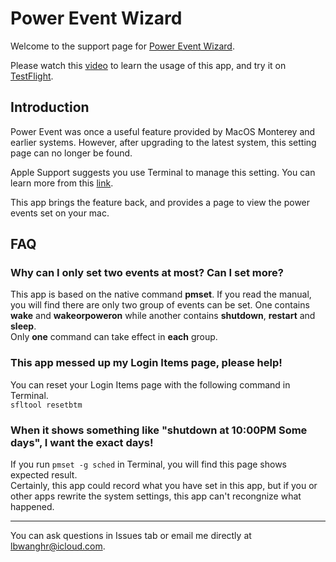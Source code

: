 # Power Event Wizard
Welcome to the support page for [Power Event Wizard](https://apps.apple.com/cn/app/scheduled-startup-wizard/id6503290654?mt=12).  

Please watch this [video](https://youtu.be/Mh2bkcEp0tE) to learn the usage of this app, and try it on [TestFlight](https://testflight.apple.com/join/XfE2jsU8).

## Introduction
Power Event was once a useful feature provided by MacOS Monterey and earlier systems. However, after upgrading to the latest system, this setting page can no longer be found.

Apple Support suggests you use Terminal to manage this setting. You can learn more from this [link](https://support.apple.com/guide/mac-help/schedule-your-mac-to-turn-on-or-off-mchl40376151/mac).

This app brings the feature back, and provides a page to view the power events set on your mac.

## FAQ

### Why can I only set two events at most? Can I set more?  
This app is based on the native command **pmset**. If you read the manual, you will find there are only two group of events can be set. One contains **wake** and **wakeorpoweron** while another contains **shutdown**, **restart** and **sleep**.  
Only **one** command can take effect in **each** group.

### This app messed up my Login Items page, please help!
You can reset your Login Items page with the following command in Terminal.  
`sfltool resetbtm`

### When it shows something like "shutdown at 10:00PM Some days", I want the exact days!
If you run `pmset -g sched` in Terminal, you will find this page shows expected result.  
Certainly, this app could record what you have set in this app, but if you or other apps rewrite the system settings, this app can't recongnize what happened.

---
You can ask questions in Issues tab or email me directly at lbwanghr@icloud.com.
